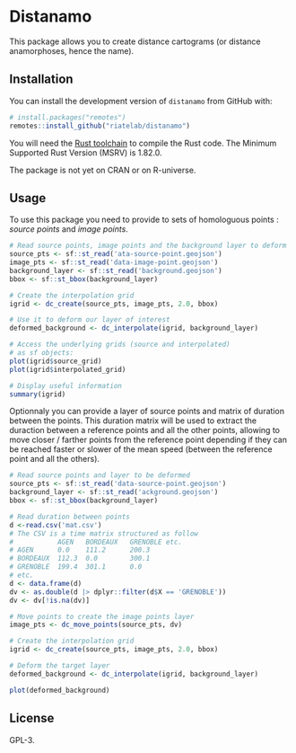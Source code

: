 # Distanamo

This package allows you to create distance cartograms (or distance anamorphoses, hence the name).

## Installation

You can install the development version of `distanamo` from GitHub with:

```R
# install.packages("remotes")
remotes::install_github("riatelab/distanamo")
```

You will need the [Rust toolchain](https://rustup.rs/) to compile the Rust code.
The Minimum Supported Rust Version (MSRV) is 1.82.0.

The package is not yet on CRAN or on R-universe.

## Usage

To use this package you need to provide to sets of homologuous points : *source points* and *image points*.

```R
# Read source points, image points and the background layer to deform
source_pts <- sf::st_read('ata-source-point.geojson')
image_pts <- sf::st_read('data-image-point.geojson')
background_layer <- sf::st_read('background.geojson')
bbox <- sf::st_bbox(background_layer)

# Create the interpolation grid
igrid <- dc_create(source_pts, image_pts, 2.0, bbox)

# Use it to deform our layer of interest
deformed_background <- dc_interpolate(igrid, background_layer)

# Access the underlying grids (source and interpolated)
# as sf objects:
plot(igrid$source_grid)
plot(igrid$interpolated_grid)

# Display useful information
summary(igrid)
```

Optionnaly you can provide a layer of source points and matrix of duration between
the points.
This duration matrix will be used to extract the duraction between a reference points
and all the other points, allowing to move closer / farther points from the reference point
depending if they can be reached faster or slower of the mean speed (between the reference point
and all the others).

```R
# Read source points and layer to be deformed
source_pts <- sf::st_read('data-source-point.geojson')
background_layer <- sf::st_read('ackground.geojson')
bbox <- sf::st_bbox(background_layer)

# Read duration between points
d <-read.csv('mat.csv')
# The CSV is a time matrix structured as follow
#           AGEN   BORDEAUX   GRENOBLE etc.
# AGEN      0.0    111.2      200.3
# BORDEAUX  112.3  0.0        300.1
# GRENOBLE  199.4  301.1      0.0
# etc.
d <- data.frame(d)
dv <- as.double(d |> dplyr::filter(d$X == 'GRENOBLE'))
dv <- dv[!is.na(dv)]

# Move points to create the image points layer
image_pts <- dc_move_points(source_pts, dv)

# Create the interpolation grid
igrid <- dc_create(source_pts, image_pts, 2.0, bbox)

# Deform the target layer
deformed_background <- dc_interpolate(igrid, background_layer)

plot(deformed_background)
```

## License

GPL-3.